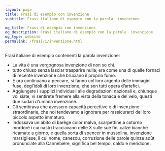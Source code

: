 ```yaml
---
layout: page
title: Frasi di esempio con invenzione 
subtitle: Frasi italiane di esempio con la parola  invenzione

og_title: Frasi di esempio con invenzione 
og_description: Frasi italiane di esempio con la parola  invenzione
og_type: website
permalink: /frasi/i/invenzione.html
---
```


Frasi italiane di esempio contenenti la parola invenzione:


- La vita è una vergognosa invenzione di non so chi.
- tutto chiuso senza lasciar trasparire nulla; era come una di quelle fornaci di recente invenzione che bruciano il proprio fumo.
- E ora continuano a peccare, si fanno col loro argento delle immagini fuse, degl’idoli di loro invenzione, che son tutti opera d’artefici.
- Aggiungete i supplizi individuali alle degradazioni nazionali e, chiunque voi siate, vi sentirete fremere alla vista della tonaca e del velo, questi due sudari d'umana invenzione.
- Gli sembrava che avessero capacità percettive e di invenzione straordinarie, che noi tendevamo a ignorare per rassicurarci del loro piccolo aspetto immaturo.
- Indossava un abito di barège color malva, scarpettine a coturno mordoré i cui nastri tracciavano delle X sulle sue fini calze bianche ricamate a giorno, e quella sorta di spencer in mussolina, invenzione marsigliese, il cui nome, canezou, corruzione delle parole quinze août pronunciate alla Cannebière, significa bel tempo, caldo e meridione.
